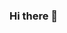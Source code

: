 ### Hi there 👋

<!--
**Raiyan-sharif/Raiyan-sharif** is a ✨ _special_ ✨ repository because its `README.md` (this file) appears on your GitHub profile.
![Raiyan Sharif's GitHub stats](https://github-readme-stats.vercel.app/api?username=Raiyan-sharif&show_icons=true)

Here are some ideas to get you started:

- 🔭 I’m currently working on ...
- 🌱 I’m currently learning ...
- 👯 I’m looking to collaborate on ...
- 🤔 I’m looking for help with ...
- 💬 Ask me about ...
- 📫 How to reach me: ...
- 😄 Pronouns: ...
- ⚡ Fun fact: ...
-->
